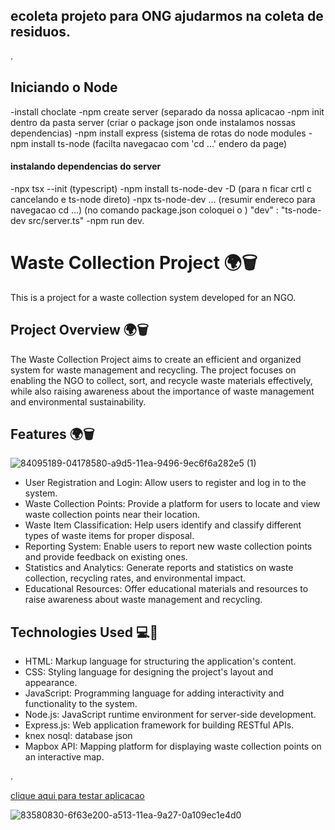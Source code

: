 ## ecoleta projeto para ONG ajudarmos na coleta de residuos.
.
##   Iniciando o Node           

-install choclate
-npm create server (separado da nossa aplicacao
-npm init dentro da pasta server (criar o package json onde instalamos nossas dependencias)
-npm install express (sistema de rotas do node modules
-npm install ts-node (facilta navegacao com 'cd ...' endero da page)

<h4> instalando dependencias do server </h4>

-npx tsx --init   (typescript)
-npm install ts-node-dev -D (para n ficar crtl c cancelando e ts-node direto)
-npx ts-node-dev ... (resumir endereco para navegacao cd ...)
(no comando package.json coloquei o )
    "dev" : "ts-node-dev src/server.ts"
-npm run dev.


# Waste Collection Project 🌍🗑️

This is a project for a waste collection system developed for an NGO.

## Project Overview 🌍🗑️

The Waste Collection Project aims to create an efficient and organized system for waste management and recycling. The project focuses on enabling the NGO to collect, sort, and recycle waste materials effectively, while also raising awareness about the importance of waste management and environmental sustainability.

## Features 🌍🗑️

![84095189-04178580-a9d5-11ea-9496-9ec6f6a282e5 (1)](https://github.com/Guilhermefonseca2021/Project-Ecoleta/assets/92196697/9cb93c64-0460-4456-95b8-95acb7b6f808)

- User Registration and Login: Allow users to register and log in to the system.
- Waste Collection Points: Provide a platform for users to locate and view waste collection points near their location.
- Waste Item Classification: Help users identify and classify different types of waste items for proper disposal.
- Reporting System: Enable users to report new waste collection points and provide feedback on existing ones.
- Statistics and Analytics: Generate reports and statistics on waste collection, recycling rates, and environmental impact.
- Educational Resources: Offer educational materials and resources to raise awareness about waste management and recycling.

## Technologies Used 💻🔧

- HTML: Markup language for structuring the application's content.
- CSS: Styling language for designing the project's layout and appearance.
- JavaScript: Programming language for adding interactivity and functionality to the system.
- Node.js: JavaScript runtime environment for server-side development.
- Express.js: Web application framework for building RESTful APIs.
- knex nosql: database json 
- Mapbox API: Mapping platform for displaying waste collection points on an interactive map.

.

<a href="https://project-ecoleta-git-main-guilhermefonseca2021.vercel.app/"> clique aqui para testar aplicacao </a>


![83580830-6f63e200-a513-11ea-9a27-0a109ec1e4d0](https://github.com/Guilhermefonseca2021/Project-Ecoleta/assets/92196697/4c3e40c8-60ce-4df5-b4df-c13615b72202)


